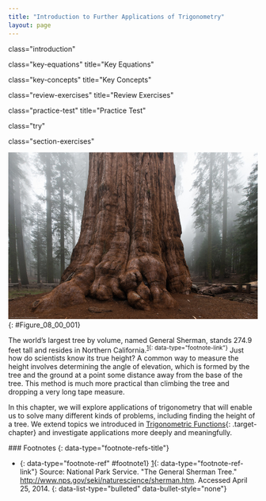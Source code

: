 ```yaml
---
title: "Introduction to Further Applications of Trigonometry"
layout: page
---
```



<cnx-pi data-type="cnx.flag.introduction"> class="introduction" </cnx-pi>

<cnx-pi data-type="cnx.eoc">class="key-equations" title="Key Equations"</cnx-pi>

<cnx-pi data-type="cnx.eoc">class="key-concepts" title="Key Concepts"</cnx-pi>

<cnx-pi data-type="cnx.eoc">class="review-exercises" title="Review Exercises"</cnx-pi>

<cnx-pi data-type="cnx.eoc">class="practice-test" title="Practice Test"</cnx-pi>

<cnx-pi data-type="cnx.answers">class="try"</cnx-pi>

<cnx-pi data-type="cnx.answers">class="section-exercises"</cnx-pi>

 ![A picture of the bottom of the world\'s largest living tree.](../resources/CNX_Precalc_Figure_08_00_001.jpg "General Sherman, the world&#x2019;s largest living tree. (credit: Mike Baird, Flickr)"){: #Figure_08_00_001}

The world’s largest tree by volume, named General Sherman, stands 274.9 feet tall and resides in Northern California.<sup data-type="footnote-number" id="footnote-ref1">[1](#footnote1){: data-type="footnote-link"}</sup> Just how do scientists know its true height? A common way to measure the height involves determining the angle of elevation, which is formed by the tree and the ground at a point some distance away from the base of the tree. This method is much more practical than climbing the tree and dropping a very long tape measure.

In this chapter, we will explore applications of trigonometry that will enable us to solve many different kinds of problems, including finding the height of a tree. We extend topics we introduced in [Trigonometric Functions](/m49369){: .target-chapter} and investigate applications more deeply and meaningfully.

<div data-type="footnote-refs" markdown="1">
### Footnotes
{: data-type="footnote-refs-title"}

* {: data-type="footnote-ref" #footnote1} [1](#footnote-ref1){: data-type="footnote-ref-link"} <span data-type="footnote-ref-content">Source: National Park Service. \"The General Sherman Tree.\" http://www.nps.gov/seki/naturescience/sherman.htm. Accessed April 25, 2014.</span>
{: data-list-type="bulleted" data-bullet-style="none"}

</div>

